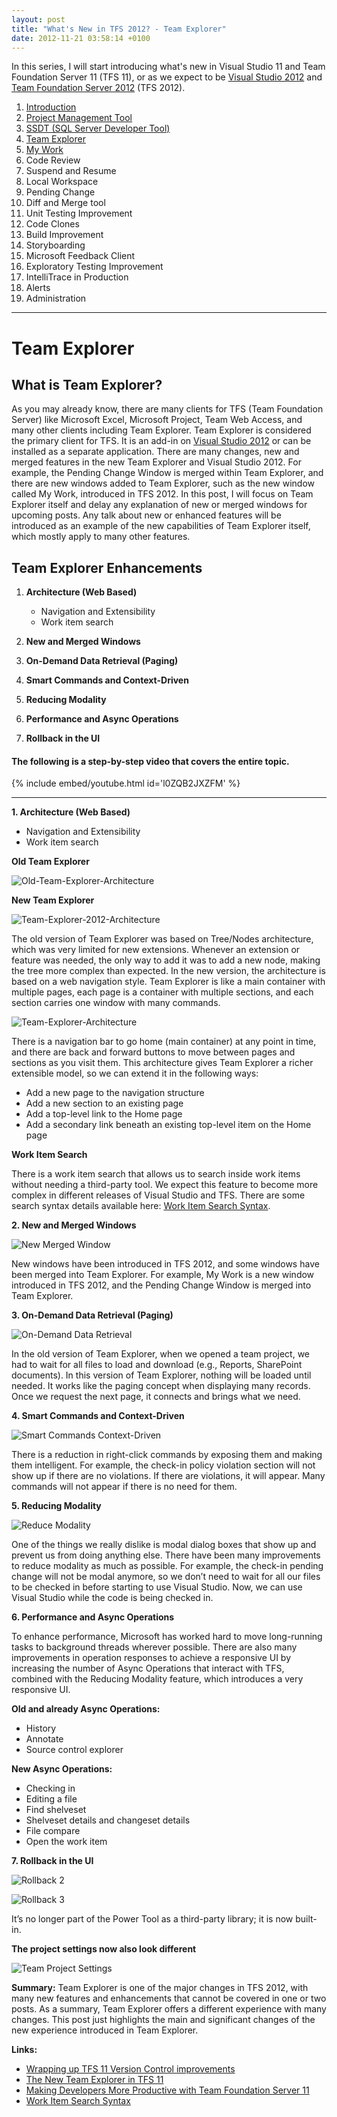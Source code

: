 ```yaml
---
layout: post
title: "What's New in TFS 2012? - Team Explorer"
date: 2012-11-21 03:58:14 +0100
---
```


In this series, I will start introducing what\'s new in Visual Studio 11 and Team Foundation Server 11 (TFS 11), or as we expect to be [Visual Studio 2012](http://www.microsoft.com/visualstudio/11/en-us "Visual Studio 2012") and [Team Foundation Server 2012](http://msdn.microsoft.com/en-us/library/fda2bad5%28v=vs.110%29 "Application Lifecycle Management with Visual Studio and Team Foundation Server") (TFS 2012).

1.  [Introduction](https://mohamedradwan-devops.github.io/posts/whats-new-in-tfs-11-introduction/ "Introduction")
2.  [Project Management Tool](https://mohamedradwan-devops.github.io/posts/whats-new-in-tfs-2012-management-tool/ "TFS Management Tool")
3.  [SSDT (SQL Server Developer Tool)](https://mohamedradwan-devops.github.io/posts/whats-new-in-tfs-2012-ssdt-sql-server-developer-tool/ "SSDT (SQL Server Developer Tool)")
4.  [Team Explorer](https://mohamedradwan-devops.github.io/posts/whats-new-in-tfs-2012-team-explorer/ "Team Explorer")
5.  [My Work](https://mohamedradwan-devops.github.io/posts/whats-new-in-tfs-2012-my-work/ "My Work")
6.  Code Review
7.  Suspend and Resume
8.  Local Workspace
9.  Pending Change
10. Diff and Merge tool
11. Unit Testing Improvement
12. Code Clones
13. Build Improvement
14. Storyboarding
15. Microsoft Feedback Client
16. Exploratory Testing Improvement
17. IntelliTrace in Production
18. Alerts
19. Administration

---

# Team Explorer

## What is Team Explorer?

As you may already know, there are many clients for TFS (Team Foundation Server) like Microsoft Excel, Microsoft Project, Team Web Access, and many other clients including Team Explorer. Team Explorer is considered the primary client for TFS. It is an add-in on [Visual Studio 2012](http://www.microsoft.com/visualstudio/11/en-us "Visual Studio 2012") or can be installed as a separate application. There are many changes, new and merged features in the new Team Explorer and Visual Studio 2012. For example, the Pending Change Window is merged within Team Explorer, and there are new windows added to Team Explorer, such as the new window called My Work, introduced in TFS 2012. In this post, I will focus on Team Explorer itself and delay any explanation of new or merged windows for upcoming posts. Any talk about new or enhanced features will be introduced as an example of the new capabilities of Team Explorer itself, which mostly apply to many other features.

## Team Explorer Enhancements

1. **Architecture (Web Based)**
    - Navigation and Extensibility
    - Work item search

2. **New and Merged Windows**

3. **On-Demand Data Retrieval (Paging)**

4. **Smart Commands and Context-Driven**

5. **Reducing Modality**

6. **Performance and Async Operations**

7. **Rollback in the UI**

#### The following is a step-by-step video that covers the entire topic.

{% include embed/youtube.html id='l0ZQB2JXZFM' %}

---

**1. Architecture (Web Based)**

- Navigation and Extensibility
- Work item search

**Old Team Explorer**

![Old-Team-Explorer-Architecture](/assets/images/2012/11/old-team-explorer-architecture2-1.png)

**New Team Explorer**

![Team-Explorer-2012-Architecture](/assets/images/2012/11/team-explorer-2012-architecture2-1.png)

The old version of Team Explorer was based on Tree/Nodes architecture, which was very limited for new extensions. Whenever an extension or feature was needed, the only way to add it was to add a new node, making the tree more complex than expected. In the new version, the architecture is based on a web navigation style. Team Explorer is like a main container with multiple pages, each page is a container with multiple sections, and each section carries one window with many commands.

![Team-Explorer-Architecture](/assets/images/2012/11/team-explorer-architecture.png)

There is a navigation bar to go home (main container) at any point in time, and there are back and forward buttons to move between pages and sections as you visit them. This architecture gives Team Explorer a richer extensible model, so we can extend it in the following ways:

- Add a new page to the navigation structure
- Add a new section to an existing page
- Add a top-level link to the Home page
- Add a secondary link beneath an existing top-level item on the Home page

**Work Item Search**

There is a work item search that allows us to search inside work items without needing a third-party tool. We expect this feature to become more complex in different releases of Visual Studio and TFS. There are some search syntax details available here: [Work Item Search Syntax](http://msdn.microsoft.com/en-us/library/cc668120.aspx "Work items search").

**2. New and Merged Windows**

![New Merged Window](/assets/images/2012/11/new-merged-window.png)

New windows have been introduced in TFS 2012, and some windows have been merged into Team Explorer. For example, My Work is a new window introduced in TFS 2012, and the Pending Change Window is merged into Team Explorer.

**3. On-Demand Data Retrieval (Paging)**

![On-Demand Data Retrieval](/assets/images/2012/11/on-demand-data-retrieval2-1.jpg)

In the old version of Team Explorer, when we opened a team project, we had to wait for all files to load and download (e.g., Reports, SharePoint documents). In this version of Team Explorer, nothing will be loaded until needed. It works like the paging concept when displaying many records. Once we request the next page, it connects and brings what we need.

**4. Smart Commands and Context-Driven**

![Smart Commands Context-Driven](/assets/images/2012/11/smart-commands-context-driven2-1.jpg)

There is a reduction in right-click commands by exposing them and making them intelligent. For example, the check-in policy violation section will not show up if there are no violations. If there are violations, it will appear. Many commands will not appear if there is no need for them.

**5. Reducing Modality**

![Reduce Modality](/assets/images/2012/11/reduce-modality2-1.jpg)

One of the things we really dislike is modal dialog boxes that show up and prevent us from doing anything else. There have been many improvements to reduce modality as much as possible. For example, the check-in pending change will not be modal anymore, so we don’t need to wait for all our files to be checked in before starting to use Visual Studio. Now, we can use Visual Studio while the code is being checked in.

**6. Performance and Async Operations**

To enhance performance, Microsoft has worked hard to move long-running tasks to background threads wherever possible. There are also many improvements in operation responses to achieve a responsive UI by increasing the number of Async Operations that interact with TFS, combined with the Reducing Modality feature, which introduces a very responsive UI.

**Old and already Async Operations:**

- History
- Annotate
- Source control explorer

**New Async Operations:**

- Checking in
- Editing a file
- Find shelveset
- Shelveset details and changeset details
- File compare
- Open the work item

**7. Rollback in the UI**

![Rollback 2](/assets/images/2012/11/rollback-2-1.png)

![Rollback 3](/assets/images/2012/11/rollback-3.png)

It’s no longer part of the Power Tool as a third-party library; it is now built-in.

**The project settings now also look different**

![Team Project Settings](/assets/images/2012/11/team-project-settings.jpg)

**Summary:** Team Explorer is one of the major changes in TFS 2012, with many new features and enhancements that cannot be covered in one or two posts. As a summary, Team Explorer offers a different experience with many changes. This post just highlights the main and significant changes of the new experience introduced in Team Explorer.

**Links:**

- [Wrapping up TFS 11 Version Control improvements](http://blogs.msdn.com/b/bharry/archive/2011/09/01/wrapping-up-tfs-11-version-control-improvements.aspx?ocid=soc-n-eg-elite--MRadwan)
- [The New Team Explorer in TFS 11](http://blogs.msdn.com/b/bharry/archive/2011/09/19/the-new-team-explorer-in-tfs-11.aspx?ocid=soc-n-eg-elite--MRadwan)
- [Making Developers More Productive with Team Foundation Server 11](http://msdn.microsoft.com/en-us/vs11trainingcourse_makingdevsmoreproductive.aspx)
- [Work Item Search Syntax](http://msdn.microsoft.com/en-us/library/cc668120.aspx "Work items search")
